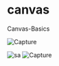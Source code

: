 # canvas
Canvas-Basics


![Capture](https://user-images.githubusercontent.com/44953808/121399185-dd30be00-c95e-11eb-9ba0-82f7e1e8c46e.PNG)


![sa](https://user-images.githubusercontent.com/44953808/121399895-955e6680-c95f-11eb-93c3-a858285c981e.PNG)
![Capture](https://user-images.githubusercontent.com/44953808/121399905-98f1ed80-c95f-11eb-9dcd-6bc5473d5dbc.PNG)


